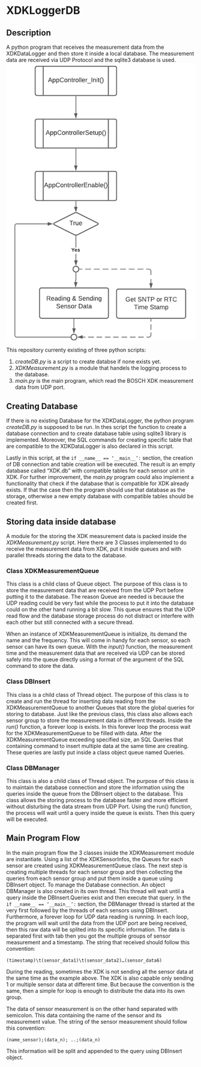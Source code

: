 # XDKLoggerDB

## Description
A python program that receives the measurement data from the XDKDataLogger and then store it inside a local database. The measurement data are received via UDP Protocol and the sqlite3 database is used.
![image](https://github.com/AbiyyuMufti/XDKDataLogger/blob/master/images/XDKDataLoggerProgramOverview.png)

This repository currenty existing of three python scripts:
1. *createDB.py* is a script to create databse if none exists yet.
2. *XDKMeasurement.py* is a module that handels the logging process to the database.
3. *main.py* is the main program, which read the BOSCH XDK measurement data from UDP port.

## Creating Database
If there is no existing Database for the XDKDataLogger, the python program *createDB.py* is supposed to be run. In thes script the function to create a database connection and to create database table using sqlite3 library is implemented. Moreover, the SQL commands for creating specific table that are compatible to the XDKDataLogger is also declared in this script.

Lastly in this script, at the ```if __name__ == ‘__main__’:``` section, the creation of DB connection and table creation will be executed. The result is an empty database called “XDK.db” with compatible tables for each sensor unit in XDK.
For further improvement, the *main.py* program could also implement a functionality that check if the database that is compatible for XDK already exists. If that the case then the program should use that database as the storage, otherwise a new empty database with compatible tables should be created first.

## Storing data inside database
A module for the storing the XDK measurement data is packed inside the *XDKMeasurement.py* script. Here there are 3 Classes implemented to do receive the measurement data from XDK, put it inside queues and with parallel threads storing the data to the database.

### Class XDKMeasurementQueue
This class is a child class of Queue object. The purpose of this class is to store the measurement data that are received from the UDP Port before putting it to the database. The reason Queue are needed is because the UDP reading could be very fast while the process to put it into the database could on the other hand running a bit slow. This queue ensures that the UDP read flow and the database storage process do not distract or interfere with each other but still connected with a secure thread.

When an instance of XDKMeasurementQueue is initialize, its demand the name and the frequency. This will come in handy for each sensor, so each sensor can have its own queue.
With the *input()* function, the measurement time and the measurement data that are received via UDP can be stored safely into the queue directly using a format of the argument of the SQL command to store the data.

### Class DBInsert
This class is a child class of Thread object. The purpose of this class is to create and run the thread for inserting data reading from the XDKMeasurementQueue to another Queues that store the global queries for storing to database. Just like the previous class, this class also allows each sensor group to store the measurement data in different threads. 
Inside the *run()* function, a forever loop is exists. In this forever loop the process wait for the XDKMeasurementQueue to be filled with data. After the XDKMeasurementQueue exceeding specified size, an SQL Queries that containing command to insert multiple data at the same time are creating. These queries are lastly put inside a class object queue named Queries.

### Class DBManager
This class is also a child class of Thread object. The purpose of this class is to maintain the database connection and store the information using the queries inside the queue from the DBInsert object to the database. This class allows the storing process to the database faster and more efficient without disturbing the data stream from UDP Port. Using the run() function, the process will wait until a query inside the queue is exists. Then this query will be executed.

## Main Program Flow
In the main program flow the 3 classes inside the XDKMeasurement module are instantiate. Using a list of the XDKSensorInfos, the Queues for each sensor are created using XDKMeasurementQueue class.
The next step is creating multiple threads for each sensor group and then collecting the queries from each sensor group and put them inside a queue using DBInsert object.
To manage the Database connection. An object DBManager is also created in its own thread. This thread will wait until a query inside the DBInsert.Queries exist and then execute that query.
In the ```if __name__ == ‘__main__’:``` section, the DBManager thread is started at the very first followed by the threads of each sensors using DBInsert. Furthermore, a forever loop for UDP data reading is running. In each loop, the program will wait until the data from the UDP port are being received, then this raw data will be splited into its specific information.
The data is separated first with tab then you got the multiple groups of sensor measurement and a timestamp. 
The string that received should follow this convention:
```
(timestamp)\t(sensor_data1)\t(sensor_data2)…(sensor_data6)
```
During the reading, sometimes the XDK is not sending all the sensor data at the same time as the example above. The XDK is also capable only sending 1 or multiple sensor data at different time. But because the convention is the same, then a simple for loop is enough to distribute the data into its own group.

The data of sensor measurement is on the other hand separated with semicolon. This data containing the name of the sensor and its measurement value.
The string of the sensor measurement should follow this convention:
```
(name_sensor);(data_n); ..;(data_n)
```
This information will be split and appended to the query using DBInsert object.
